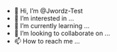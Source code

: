 - 👋 Hi, I’m @Jwordz-Test
- 👀 I’m interested in ...
- 🌱 I’m currently learning ...
- 💞️ I’m looking to collaborate on ...
- 📫 How to reach me ...

<!---
Jwordz-Test/Jwordz-Test is a ✨ special ✨ repository because its `README.md` (this file) appears on your GitHub profile.
You can click the Preview link to take a look at your changes.
--->
